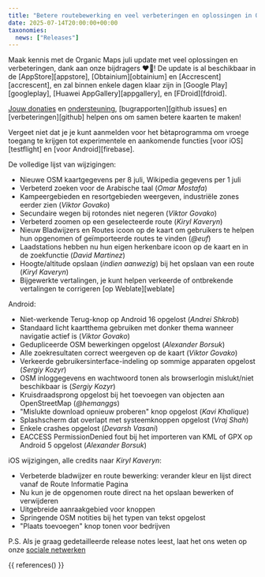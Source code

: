 ```yaml
---
title: "Betere routebewerking en veel verbeteringen en oplossingen in Organic Maps juli 2025 update"
date: 2025-07-14T20:00:00+00:00
taxonomies:
  news: ["Releases"]
---
```


Maak kennis met de Organic Maps juli update met veel oplossingen en verbeteringen, dank aan onze bijdragers ❤️💪! De update is al beschikbaar in de [AppStore][appstore], [Obtainium][obtainium] en [Accrescent][accrescent], en zal binnen enkele dagen klaar zijn in [Google Play][googleplay], [Huawei AppGallery][appgallery], en [FDroid][fdroid].

[Jouw donaties](@/donate/index.nl.md) en [ondersteuning](@/contribute/index.nl.md), [bugrapporten][github issues] en [verbeteringen][github] helpen ons om samen betere kaarten te maken!

Vergeet niet dat je je kunt aanmelden voor het bètaprogramma om vroege toegang te krijgen tot experimentele en aankomende functies [voor iOS][testflight] en [voor Android][firebase].

De volledige lijst van wijzigingen:
- Nieuwe OSM kaartgegevens per 8 juli, Wikipedia gegevens per 1 juli
- Verbeterd zoeken voor de Arabische taal (_Omar Mostafa_)
- Kampeergebieden en resortgebieden weergeven, industriële zones eerder zien (_Viktor Govako_)
- Secundaire wegen bij rotondes niet negeren (_Viktor Govako_)
- Verbeterd zoomen op een geselecteerde route (_Kiryl Kaveryn_)
- Nieuw Bladwijzers en Routes icoon op de kaart om gebruikers te helpen hun opgenomen of geïmporteerde routes te vinden (_@euf_)
- Laadstations hebben nu hun eigen herkenbare icoon op de kaart en in de zoekfunctie (_David Martinez_)
- Hoogte/altitude opslaan (_indien aanwezig_) bij het opslaan van een route (_Kiryl Kaveryn_)
- Bijgewerkte vertalingen, je kunt helpen verkeerde of ontbrekende vertalingen te corrigeren [op Weblate][weblate]

Android:
- Niet-werkende Terug-knop op Android 16 opgelost (_Andrei Shkrob_)
- Standaard licht kaartthema gebruiken met donker thema wanneer navigatie actief is (_Viktor Govako_)
- Gedupliceerde OSM bewerkingen opgelost (_Alexander Borsuk_)
- Alle zoekresultaten correct weergeven op de kaart (_Viktor Govako_)
- Verkeerde gebruikersinterface-indeling op sommige apparaten opgelost (_Sergiy Kozyr_)
- OSM inloggegevens en wachtwoord tonen als browserlogin mislukt/niet beschikbaar is (_Sergiy Kozyr_)
- Kruisdraadsprong opgelost bij het toevoegen van objecten aan OpenStreetMap (_@hemanggs_)
- "Mislukte download opnieuw proberen" knop opgelost (_Kavi Khalique_)
- Splashscherm dat overlapt met systeemknoppen opgelost (_Vraj Shah_)
- Enkele crashes opgelost (_Devarsh Vasani_)
- EACCESS PermissionDenied fout bij het importeren van KML of GPX op Android 5 opgelost (_Alexander Borsuk_)

iOS wijzigingen, alle credits naar _Kiryl Kaveryn_:
- Verbeterde bladwijzer en route bewerking: verander kleur en lijst direct vanaf de Route Informatie Pagina
- Nu kun je de opgenomen route direct na het opslaan bewerken of verwijderen
- Uitgebreide aanraakgebied voor knoppen
- Springende OSM notities bij het typen van tekst opgelost
- "Plaats toevoegen" knop tonen voor bedrijven

P.S. Als je graag gedetailleerde release notes leest, laat het ons weten op onze [sociale netwerken](/#community)

{{ references() }}
